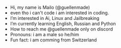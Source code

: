 - Hi, my name is Mailo (@guellenmade)
- even tho i can't code i am interested in coding.
- I’m interested in Ai, Linux and Jailbreaking
- I’m currently learning English, Russian and Python
- How to reach me @guellenmade only on discord
- Pronouns: i am a male so he/him
- Fun fact: i am comming from Switzerland



<!---
guellenmade/guellenmade is a ✨ special ✨ repository because its `README.md` (this file) appears on your GitHub profile.
You can click the Preview link to take a look at your changes.
--->
